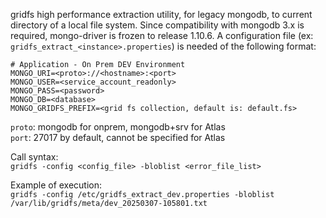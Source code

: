 gridfs high performance extraction utility, for legacy mongodb, to current directory of a local file system. Since compatibility with mongodb 3.x is required, mongo-driver is frozen to release 1.10.6. A configuration  file (ex: ```gridfs_extract_<instance>.properties```) is needed of the following format:

```
# Application - On Prem DEV Environment
MONGO_URI=<proto>://<hostname>:<port>
MONGO_USER=<service_account_readonly>
MONGO_PASS=<password>
MONGO_DB=<database>
MONGO_GRIDFS_PREFIX=<grid fs collection, default is: default.fs>
```

```proto```: mongodb for onprem, mongodb+srv for Atlas\
```port```: 27017 by default, cannot be specified for Atlas

Call syntax:\
```gridfs -config <config_file> -bloblist <error_file_list>```

Example of execution:\
```gridfs -config /etc/gridfs_extract_dev.properties -bloblist /var/lib/gridfs/meta/dev_20250307-105801.txt```
